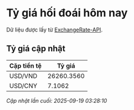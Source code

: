 # Tỷ giá hối đoái hôm nay

Dữ liệu được lấy từ [ExchangeRate-API](https://www.exchangerate-api.com/).

## Tỷ giá cập nhật

| Cặp tiền tệ | Tỷ giá |
|---|---|
| USD/VND | 26260.3560 |
| USD/CNY | 7.1062 |

*Cập nhật lần cuối: 2025-09-19 03:28:10*

